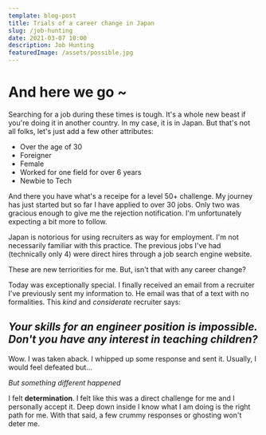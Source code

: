 ```yaml
---
template: blog-post
title: Trials of a career change in Japan
slug: /job-hunting
date: 2021-03-07 10:00
description: Job Hunting
featuredImage: /assets/possible.jpg
---
```


# And here we go ~

Searching for a job during these times is tough. It's a whole new beast if you're doing it in another country. In my case, it is in Japan. But that's not all folks, let's just add a few other attributes:

- Over the age of 30
- Foreigner
- Female
- Worked for one field for over 6 years
- Newbie to Tech

And there you have what's a receipe for a level 50+ challenge. My journey has just started but so far I have applied to over 30 jobs. Only two was gracious enough to give me the rejection notification. I'm unfortunately expecting a bit more to follow.

Japan is notorious for using recruiters as way for employment. I'm not necessarily familiar with this practice. The previous jobs I've had (technically only 4) were direct hires through a job search engine website.

These are new terriorities for me. But, isn't that with any career change?

Today was exceptionally special. I finally received an email from a recruiter I've previously sent my information to. He email was that of a text with no formalities. This _kind_ and _considerate_ recruiter says:

## _Your skills for an engineer position is impossible. Don't you have any interest in teaching children?_

Wow. I was taken aback. I whipped up some response and sent it. Usually, I would feel defeated but...

_But something different happened_

I felt **determination**. I felt like this was a direct challenge for me and I personally accept it. Deep down inside I know what I am doing is the right path for me. With that said, a few crummy responses or ghosting won't deter me.
